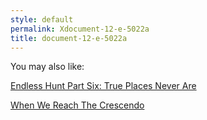 ```yaml
---
style: default
permalink: Xdocument-12-e-5022a
title: document-12-e-5022a
---
```

You may also like:

[Endless Hunt Part Six: True Places Never Are](http://scp-wiki.net/ofanendlesshunt-partsix-trueplacesneverare)

[When We Reach The Crescendo](http://scp-wiki.net/when-we-reach-the-crescendo)
